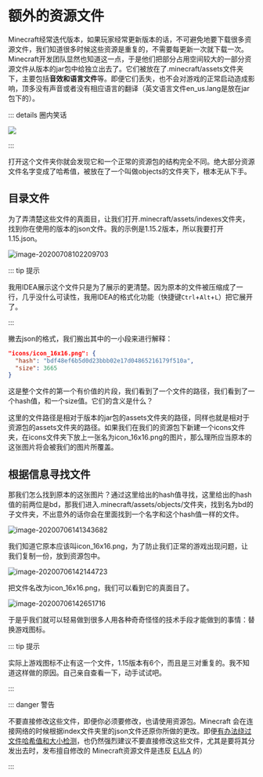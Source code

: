 # 额外的资源文件

Minecraft经常迭代版本，如果玩家经常更新版本的话，不可避免地要下载很多资源文件，我们知道很多时候这些资源是重复的，不需要每更新一次就下载一次。Minecraft开发团队显然也知道这一点，于是他们把部分占用空间较大的一部分资源文件从版本的jar包中给独立出去了。它们被放在了.minecraft/assets文件夹下，主要包括**音效和语言文件**等。即便它们丢失，也不会对游戏的正常启动造成影响，顶多没有声音或者没有相应语言的翻译（英文语言文件en_us.lang是放在jar包下的）。

::: details 圈内笑话

![](https://i.loli.net/2020/07/27/siHkrCB2RZUE5NP.jpg)

:::

打开这个文件夹你就会发现它和一个正常的资源包的结构完全不同。绝大部分资源文件名字变成了哈希值，被放在了一个叫做objects的文件夹下，根本无从下手。

## 目录文件

为了弄清楚这些文件的真面目，让我们打开.minecraft/assets/indexes文件夹，找到你在使用的版本的json文件。我的示例是1.15.2版本，所以我要打开1.15.json。

![image-20200708102209703](https://i.loli.net/2020/07/27/XFWb4aPRxqc5m9p.png)

::: tip 提示

我用IDEA展示这个文件只是为了展示的更清楚。因为原本的文件被压缩成了一行，几乎没什么可读性，我用IDEA的格式化功能（快捷键`Ctrl`+`Alt`+`L`）把它展开了。

:::

撇去json的格式，我们搬出其中的一小段来进行解释：

```json
"icons/icon_16x16.png": {
  "hash": "bdf48ef6b5d0d23bbb02e17d04865216179f510a",
  "size": 3665
}
```

这是整个文件的第一个有价值的片段，我们看到了一个文件的路径，我们看到了一个hash值，和一个size值。它们的含义是什么？

这里的文件路径是相对于版本的jar包的assets文件夹的路径，同样也就是相对于资源包的assets文件夹的路径。如果我们在我们的资源包下新建一个icons文件夹，在icons文件夹下放上一张名为icon_16x16.png的图片，那么理所应当原本的这张图片将会被我们的图片所覆盖。

## 根据信息寻找文件

那我们怎么找到原本的这张图片？通过这里给出的hash值寻找，这里给出的hash值的前两位是bd，那我们进入.minecraft/assets/objects/文件夹，找到名为bd的子文件夹，不出意外的话你会在里面找到一个名字和这个hash值一样的文件。

![image-20200706141343682](https://i.loli.net/2020/07/27/hZUBqctgOyXNHi4.png)

我们知道它原本应该叫icon_16x16.png，为了防止我们正常的游戏出现问题，让我们复制一份，放到资源包中。

![image-20200706142144723](https://i.loli.net/2020/07/27/MlY4DICAKRyUzEc.png)

把文件名改为icon_16x16.png，我们可以看到它的真面目了。

![image-20200706142651716](https://i.loli.net/2020/07/27/S1KqaxgnstiWlCz.png)

于是乎我们就可以轻易做到很多人用各种奇奇怪怪的技术手段才能做到的事情：替换游戏图标。

::: tip 提示

实际上游戏图标不止有这一个文件，1.15版本有6个，而且是三对重复的。我不知道这样做的原因。自己亲自查看一下，动手试试吧。

:::

::: danger 警告

不要直接修改这些文件，即便你必须要修改，也请使用资源包。Minecraft 会在连接网络的时候根据index文件夹里的json文件还原你所做的更改。即便[有办法绕过文件哈希值和大小检测](https://www.mcbbs.net/thread-421087-1-1.html)，也仍然强烈建议不要直接修改这些文件，尤其是要将其分发出去时，发布擅自修改的 Minecraft资源文件是违反 [EULA](https://www.minecraft.net/zh-hans/terms/r1/) 的）

:::

<br/><br/><Vssue/>